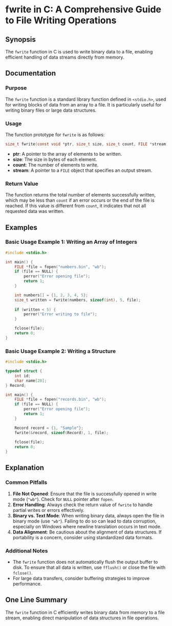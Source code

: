 <!--
Meta Description: # fwrite in C: A Comprehensive Guide to File Writing Operations ## Synopsis The `fwrite` function in C is used to write binary data to a file, enablin...
Meta Keywords: file, data, fwrite, writing, function
-->

# fwrite in C: A Comprehensive Guide to File Writing Operations

## Synopsis
The `fwrite` function in C is used to write binary data to a file, enabling efficient handling of data streams directly from memory.

## Documentation

### Purpose
The `fwrite` function is a standard library function defined in `<stdio.h>`, used for writing blocks of data from an array to a file. It is particularly useful for writing binary files or large data structures.

### Usage
The function prototype for `fwrite` is as follows:

```c
size_t fwrite(const void *ptr, size_t size, size_t count, FILE *stream);
```

- **ptr**: A pointer to the array of elements to be written.
- **size**: The size in bytes of each element.
- **count**: The number of elements to write.
- **stream**: A pointer to a `FILE` object that specifies an output stream.

### Return Value
The function returns the total number of elements successfully written, which may be less than `count` if an error occurs or the end of the file is reached. If this value is different from `count`, it indicates that not all requested data was written.

## Examples

### Basic Usage Example 1: Writing an Array of Integers
```c
#include <stdio.h>

int main() {
    FILE *file = fopen("numbers.bin", "wb");
    if (file == NULL) {
        perror("Error opening file");
        return 1;
    }

    int numbers[] = {1, 2, 3, 4, 5};
    size_t written = fwrite(numbers, sizeof(int), 5, file);
    
    if (written < 5) {
        perror("Error writing to file");
    }

    fclose(file);
    return 0;
}
```

### Basic Usage Example 2: Writing a Structure
```c
#include <stdio.h>

typedef struct {
    int id;
    char name[20];
} Record;

int main() {
    FILE *file = fopen("records.bin", "wb");
    if (file == NULL) {
        perror("Error opening file");
        return 1;
    }

    Record record = {1, "Sample"};
    fwrite(&record, sizeof(Record), 1, file);
    
    fclose(file);
    return 0;
}
```

## Explanation
### Common Pitfalls
1. **File Not Opened**: Ensure that the file is successfully opened in write mode (`"wb"`). Check for `NULL` pointer after `fopen`.
2. **Error Handling**: Always check the return value of `fwrite` to handle partial writes or errors effectively.
3. **Binary vs. Text Mode**: When writing binary data, always open the file in binary mode (use `"wb"`). Failing to do so can lead to data corruption, especially on Windows where newline translation occurs in text mode.
4. **Data Alignment**: Be cautious about the alignment of data structures. If portability is a concern, consider using standardized data formats.

### Additional Notes
- The `fwrite` function does not automatically flush the output buffer to disk. To ensure that all data is written, use `fflush()` or close the file with `fclose()`.
- For large data transfers, consider buffering strategies to improve performance.

## One Line Summary
The `fwrite` function in C efficiently writes binary data from memory to a file stream, enabling direct manipulation of data structures in file operations.